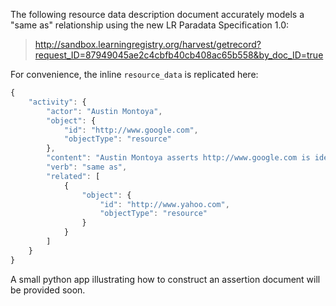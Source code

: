 The following resource data description document accurately models a "same as" relationship using the new LR Paradata Specification 1.0:

> http://sandbox.learningregistry.org/harvest/getrecord?request_ID=87949045ae2c4cbfb40cb408ac65b558&by_doc_ID=true

For convenience, the inline `resource_data` is replicated here:

```javascript
{
    "activity": {
        "actor": "Austin Montoya",
        "object": {
            "id": "http://www.google.com",
            "objectType": "resource"
        },
        "content": "Austin Montoya asserts http://www.google.com is identical to http://www.yahoo.com",
        "verb": "same as",
        "related": [
            {
                "object": {
                    "id": "http://www.yahoo.com",
                    "objectType": "resource"
                }
            }
        ]
    }
}
```

A small python app illustrating how to construct an assertion document will be provided soon.